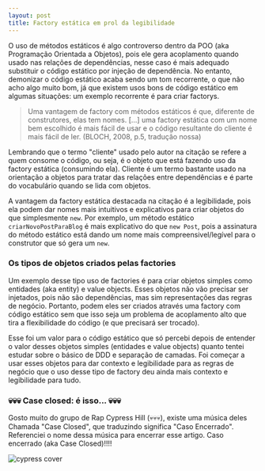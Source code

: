 ```yaml
---
layout: post
title: Factory estática em prol da legibilidade
---
```


O uso de métodos estáticos é algo controverso dentro da POO (aka Programação Orientada a Objetos), pois ele gera acoplamento quando usado nas relações de dependências, nesse caso é mais adequado substituir o código estático por injeção de dependência. No entanto, demonizar o código estático acaba sendo um tom recorrente, o que não acho algo muito bom, já que existem usos bons de código estático em algumas situações: um exemplo recorrente é para criar factorys. 

<!--
One advantage of static factory methods is that, unlike constructors, they
have names. If the parameters to a constructor do not, in and of themselves,
describe the object being returned, a static factory with a well-chosen name is easier to use and the resulting client code easier to read. -->

> Uma vantagem de factory com métodos estáticos é que, diferente de construtores, elas tem nomes. [...] uma factory estática com um nome bem escolhido é mais fácil de usar e o código resultante do cliente é mais fácil de ler. (BLOCH, 2008, p.5, tradução nossa)

Lembrando que o termo "cliente" usado pelo autor na citação se refere a quem consome o código, ou seja, é o objeto que está fazendo uso da factory estática (consumindo ela). Cliente é um termo bastante usado na orientação a objetos para tratar das relações entre dependências e é parte do vocabulário quando se lida com objetos.

A vantagem da factory estática destacada na citação é a legibilidade, pois ela podem dar nomes mais intuitivos e explicativos para criar objetos do que simplesmente ```new```. Por exemplo, um método estático ```criarNovoPostParaBlog``` é mais explicativo do que ```new Post```, pois a assinatura do método estático está dando um nome mais compreensivel/legível para o construtor que só gera um `new`.

### Os tipos de objetos criados pelas factories

Um exemplo desse tipo uso de factories é para criar objetos simples como entidades (aka entity) e value objects. Esses objetos não vão precisar ser injetados, pois não são dependências, mas sim representações das regras de negócio. Portanto, podem eles ser criados através uma factory com código estático sem que isso seja um problema de acoplamento alto que tira a flexibilidade do código (e que precisará ser trocado). 

Esse foi um valor para o código estático que só percebi depois de entender o valor desses objetos simples (entidades e value objects) quanto tentei estudar sobre o básico de DDD e separação de camadas. Foi começar a usar esses objetos para dar contexto e legibilidade para as regras de negócio que o uso desse tipo de factory deu ainda mais contexto e legibilidade para tudo.

### 💀💀💀 Case closed: é isso... 💀💀💀

Gosto muito do grupo de Rap Cypress Hill (💀💀💀), existe uma música deles Chamada "Case Closed", que traduzindo significa "Caso Encerrado". Referenciei o nome dessa música para encerrar esse artigo. Caso encerrado (aka Case Closed)!!!!

![cypress cover](https://i.scdn.co/image/ab67616d0000b2734e51c518e787896bc8cdb1a5)